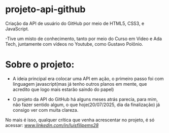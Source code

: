 # projeto-api-github

Criação da API de usuário do GitHub por meio de HTML5, CSS3, e JavaScript.

-Tive um misto de conhecimento, tanto por meio do Curso em Video e Ada Tech, juntamente com vídeos no Youtube, como Gustavo Polônio.

# Sobre o projeto:

- A ideia principal era colocar uma API em ação, o primeiro passo foi com linguagem javascript(mas já tenho outros planos em mente, que acredito que logo mais estarão saindo do papel)

- O projeto da API do GitHub há alguns meses atrás parecia, para mim, não fazer sentido algum, o que hoje(20/07/2025, dia da finalização) já consigo ver com muita clareza.

No mais é isso, qualquer crítica que venha acrescentar no projeto, é só acessar: *www.linkedin.com/in/luisfilipems28*
